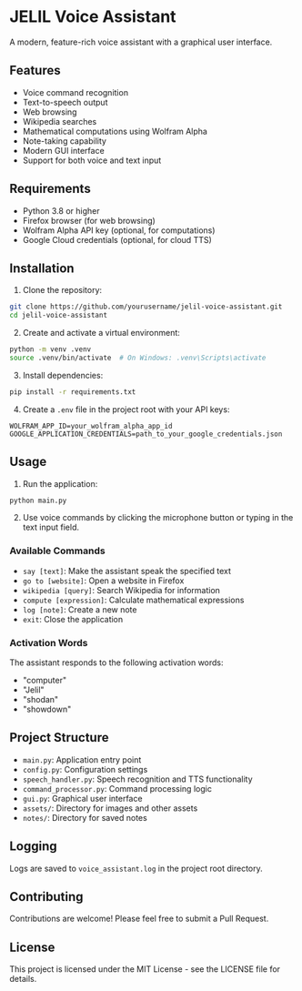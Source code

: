 # JELIL Voice Assistant

A modern, feature-rich voice assistant with a graphical user interface.

## Features

- Voice command recognition
- Text-to-speech output
- Web browsing
- Wikipedia searches
- Mathematical computations using Wolfram Alpha
- Note-taking capability
- Modern GUI interface
- Support for both voice and text input

## Requirements

- Python 3.8 or higher
- Firefox browser (for web browsing)
- Wolfram Alpha API key (optional, for computations)
- Google Cloud credentials (optional, for cloud TTS)

## Installation

1. Clone the repository:

```bash
git clone https://github.com/yourusername/jelil-voice-assistant.git
cd jelil-voice-assistant
```

2. Create and activate a virtual environment:

```bash
python -m venv .venv
source .venv/bin/activate  # On Windows: .venv\Scripts\activate
```

3. Install dependencies:

```bash
pip install -r requirements.txt
```

4. Create a `.env` file in the project root with your API keys:

```
WOLFRAM_APP_ID=your_wolfram_alpha_app_id
GOOGLE_APPLICATION_CREDENTIALS=path_to_your_google_credentials.json
```

## Usage

1. Run the application:

```bash
python main.py
```

2. Use voice commands by clicking the microphone button or typing in the text input field.

### Available Commands

- `say [text]`: Make the assistant speak the specified text
- `go to [website]`: Open a website in Firefox
- `wikipedia [query]`: Search Wikipedia for information
- `compute [expression]`: Calculate mathematical expressions
- `log [note]`: Create a new note
- `exit`: Close the application

### Activation Words

The assistant responds to the following activation words:

- "computer"
- "Jelil"
- "shodan"
- "showdown"

## Project Structure

- `main.py`: Application entry point
- `config.py`: Configuration settings
- `speech_handler.py`: Speech recognition and TTS functionality
- `command_processor.py`: Command processing logic
- `gui.py`: Graphical user interface
- `assets/`: Directory for images and other assets
- `notes/`: Directory for saved notes

## Logging

Logs are saved to `voice_assistant.log` in the project root directory.

## Contributing

Contributions are welcome! Please feel free to submit a Pull Request.

## License

This project is licensed under the MIT License - see the LICENSE file for details.
